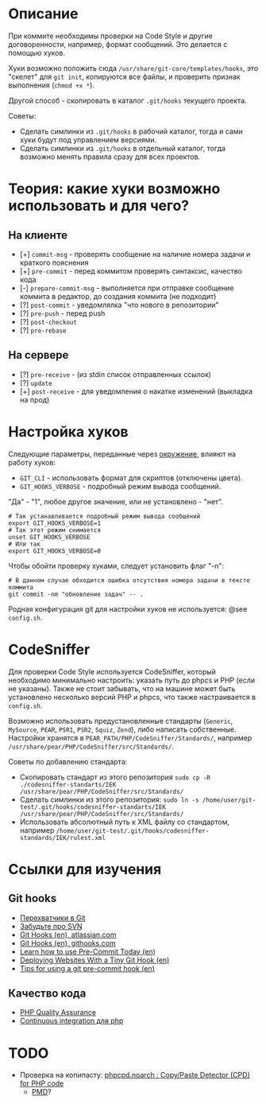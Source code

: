 # Описание

При коммите необходимы проверки на Code Style и другие договоренности, например, формат сообщений. Это делается с помощью хуков.

Хуки возможно положить сюда `/usr/share/git-core/templates/hooks`, это "скелет" для `git init`, копируются все файлы, и проверить признак выполнения (`chmod +x *`).

Другой способ - скопировать в каталог `.git/hooks` текущего проекта.

Советы:

* Сделать симлинки из `.git/hooks` в рабочий каталог, тогда и сами хуки будут под управлением версиями.
* Сделать симлинки из `.git/hooks` в отдельный каталог, тогда возможно менять правила сразу для всех проектов.

# Теория: какие хуки возможно использовать и для чего?

## На клиенте

* [+] `commit-msg` - проверять сообщение на наличие номера задачи и краткого пояснения
* [+] `pre-commit` - перед коммитом проверять синтаксис, качество кода
* [-] `prepare-commit-msg` - выполняется при отправке сообщение коммита в редактор, до создания коммита (не подходит)
* [?] `post-commit` - уведомлялка "что нового в репозитории"
* [?] `pre-push` - перед push
* [?] `post-checkout`
* [?] `pre-rebase`

## На сервере

* [?] `pre-receive` - (из stdin список отправленных ссылок)
* [?] `update`
* [+] `post-receive` - для уведомления о накатке изменений (выкладка на прод)

# Настройка хуков

Следующие параметры, переданные через [окружение](https://wiki.archlinux.org/index.php/Environment_variables_(%D0%A0%D1%83%D1%81%D1%81%D0%BA%D0%B8%D0%B9)), влияют на работу хуков:

  * `GIT_CLI` - использовать формат для скриптов (отключены цвета).
  * `GIT_HOOKS_VERBOSE` - подробный режим вывода сообщений.

"Да" - "1", любое другое значение, или не установлено - "нет".

```
# Так устанавливается подробный режим вывода сообщений
export GIT_HOOKS_VERBOSE=1
# Так этот режим снимается
unset GIT_HOOKS_VERBOSE
# Или так
export GIT_HOOKS_VERBOSE=0
```

Чтобы обойти проверку хуками, следует установить флаг "-n":

```
# В данном случае обходится ошибка отсутствия номера задачи в тексте коммита
git commit -nm "обновление задач" -- .
```

Родная конфигурация git для настройки хуков не используется: @see `config.sh`.

# CodeSniffer

Для проверки Code Style используется CodeSniffer, который необходимо минимально настроить: указать путь до phpcs и PHP (если не указаны). Также не стоит забывать, что на машине может быть установлено несколько версий PHP и phpcs, что также настраивается в `config.sh`.

Возможно использовать предустановленные стандарты (`Generic`, `MySource`, `PEAR`, `PSR1`, `PSR2`, `Squiz`, `Zend`), либо написать собственные.
Настройки хранятся в `PEAR_PATH/PHP/CodeSniffer/Standards/`, например `/usr/share/pear/PHP/CodeSniffer/src/Standards/`.

Советы по добавлению стандарта:

* Скопировать стандарт из этого репозитория `sudo cp -R ./codesniffer-standarts/IEK /usr/share/pear/PHP/CodeSniffer/src/Standards/`
* Сделать симлинки из этого репозитория: `sudo ln -s /home/user/git-test/.git/hooks/codesniffer-standarts/IEK /usr/share/pear/PHP/CodeSniffer/src/Standards/`
* Использовать абсолютный путь к XML файлу со стандартом, например `/home/user/git-test/.git/hooks/codesniffer-standards/IEK/rulest.xml`

# Ссылки для изучения

## Git hooks

* [Перехватчики в Git](https://git-scm.com/book/ru/v1/%D0%9D%D0%B0%D1%81%D1%82%D1%80%D0%BE%D0%B9%D0%BA%D0%B0-Git-%D0%9F%D0%B5%D1%80%D0%B5%D1%85%D0%B2%D0%B0%D1%82%D1%87%D0%B8%D0%BA%D0%B8-%D0%B2-Git)
* [Забудьте про SVN](https://gist.github.com/aminin/4520418)
* [Git Hooks (en), atlassian.com](https://www.atlassian.com/git/tutorials/git-hooks)
* [Git Hooks (en), githooks.com](http://githooks.com/)
* [Learn how to use Pre-Commit Today (en)](https://github.com/dwyl/learn-pre-commit)
* [Deploying Websites With a Tiny Git Hook (en)](http://ryanflorence.com/deploying-websites-with-a-tiny-git-hook/)
* [Tips for using a git pre-commit hook (en)](http://codeinthehole.com/tips/tips-for-using-a-git-pre-commit-hook/)

## Качество кода

* [PHP Quality Assurance](https://phpqa.io/)
* [Continuous integration для php](https://habrahabr.ru/post/68571/)


# TODO

  * Проверка на копипасту: [phpcpd.noarch : Copy/Paste Detector (CPD) for PHP code](https://github.com/sebastianbergmann/phpcpd)
	* [PMD](https://pmd.github.io/)?
